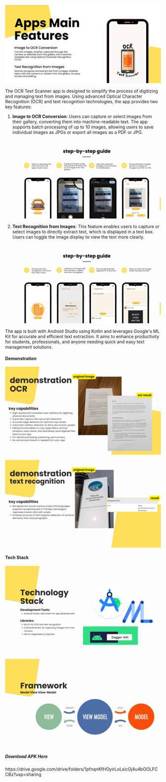 ![Alt text](https://github.com/Chriztey/OCRTextScanner/blob/main/Figma/Github%20Preview.png)

The OCR Text Scanner app is designed to simplify the process of digitizing and managing text from images. Using advanced Optical Character Recognition (OCR) and text recognition technologies, the app provides two key features:

1. **Image to OCR Conversion**: Users can capture or select images from their gallery, converting them into machine-readable text. The app supports batch processing of up to 10 images, allowing users to save individual images as JPGs or export all images as a PDF or JPG.
![HowToUseTextRecognize](https://github.com/Chriztey/OCRTextScanner/blob/main/OCR%20Text%20Scanner%20-%20Application%20Showcase/8.png)

3. **Text Recognition from Images**: This feature enables users to capture or select images to directly extract text, which is displayed in a text box. Users can toggle the image display to view the text more clearly.
![HowToUseTextRecognize](https://github.com/Chriztey/OCRTextScanner/blob/main/OCR%20Text%20Scanner%20-%20Application%20Showcase/10.png)

The app is built with Android Studio using Kotlin and leverages Google's ML Kit for accurate and efficient text extraction. It aims to enhance productivity for students, professionals, and anyone needing quick and easy text management solutions.


<h4>Demonstration</h4>

![HowToUseTextRecognize](https://github.com/Chriztey/OCRTextScanner/blob/main/OCR%20Text%20Scanner%20-%20Application%20Showcase/7.png)

![HowToUseTextRecognize](https://github.com/Chriztey/OCRTextScanner/blob/main/OCR%20Text%20Scanner%20-%20Application%20Showcase/9.png)


<h4>Tech Stack</h4>

![HowToUseTextRecognize](https://github.com/Chriztey/OCRTextScanner/blob/main/OCR%20Text%20Scanner%20-%20Application%20Showcase/4.png)

![HowToUseTextRecognize](https://github.com/Chriztey/OCRTextScanner/blob/main/OCR%20Text%20Scanner%20-%20Application%20Showcase/5.png)

<h5>Download APK Here</h5>
https://drive.google.com/drive/folders/1pfnqnKfHOyirLoLsicOj4u4bOOLFCCBz?usp=sharing
